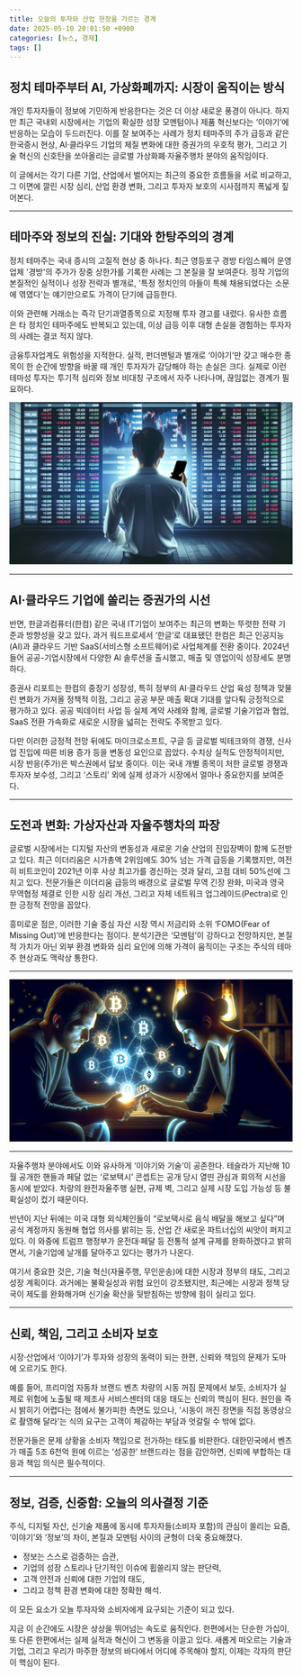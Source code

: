 ```yaml
---
title: 오늘의 투자와 산업 현장을 가르는 경계  
date: 2025-05-10 20:01:50 +0900  
categories: [뉴스, 경제]
tags: []  
---
```


## 정치 테마주부터 AI, 가상화폐까지: 시장이 움직이는 방식

개인 투자자들이 정보에 기민하게 반응한다는 것은 더 이상 새로운 풍경이 아니다. 하지만 최근 국내외 시장에서는 기업의 확실한 성장 모멘텀이나 제품 혁신보다는 ‘이야기’에 반응하는 모습이 두드러진다. 이를 잘 보여주는 사례가 정치 테마주의 주가 급등과 같은 한국증시 현상, AI·클라우드 기업의 체질 변화에 대한 증권가의 우호적 평가, 그리고 기술 혁신의 신호탄을 쏘아올리는 글로벌 가상화폐·자율주행차 분야의 움직임이다.

이 글에서는 각기 다른 기업, 산업에서 벌어지는 최근의 중요한 흐름들을 서로 비교하고, 그 이면에 깔린 시장 심리, 산업 환경 변화, 그리고 투자자 보호의 시사점까지 폭넓게 짚어본다.

---

## 테마주와 정보의 진실: 기대와 한탕주의의 경계

정치 테마주는 국내 증시의 고질적 현상 중 하나다. 최근 영등포구 경방 타임스퀘어 운영업체 '경방'의 주가가 장중 상한가를 기록한 사례는 그 본질을 잘 보여준다. 정작 기업의 본질적인 실적이나 성장 전략과 별개로, '특정 정치인의 아들이 특혜 채용되었다는 소문에 엮였다'는 얘기만으로도 가격이 단기에 급등한다.

이와 관련해 거래소는 즉각 단기과열종목으로 지정해 투자 경고를 내렸다. 유사한 흐름은 타 정치인 테마주에도 반복되고 있는데, 이상 급등 이후 대형 손실을 경험하는 투자자의 사례는 결코 적지 않다.

금융투자업계도 위험성을 지적한다. 실적, 펀더멘털과 별개로 ‘이야기’만 갖고 매수한 종목이 한 순간에 방향을 바꿀 때 개인 투자자가 감당해야 하는 손실은 크다. 실제로 이런 테마성 투자는 투기적 심리와 정보 비대칭 구조에서 자주 나타나며, 끊임없는 경계가 필요하다.

![주식 시세표 앞에서 휴대전화를 들여다보는 평범한 투자자의 뒷모습, 불안한 표정](assets/img/2025-05-10-acf63a09-6990-4038-99ab-49edfab7fb0d/1746874974019.png)

---

## AI·클라우드 기업에 쏠리는 증권가의 시선

반면, 한글과컴퓨터(한컴) 같은 국내 IT기업이 보여주는 최근의 변화는 뚜렷한 전략 기준과 방향성을 갖고 있다. 과거 워드프로세서 ‘한글’로 대표됐던 한컴은 최근 인공지능(AI)과 클라우드 기반 SaaS(서비스형 소프트웨어)로 사업체계를 전환 중이다. 2024년 들어 공공-기업시장에서 다양한 AI 솔루션을 출시했고, 매출 및 영업이익 성장세도 분명하다.

증권사 리포트는 한컴의 중장기 성장성, 특히 정부의 AI·클라우드 산업 육성 정책과 맞물린 변화가 가져올 정책적 이점, 그리고 공공 부문 매출 확대 기대를 앞다퉈 긍정적으로 평가하고 있다. 공공 빅데이터 사업 등 실제 계약 사례와 함께, 글로벌 기술기업과 협업, SaaS 전환 가속화로 새로운 시장을 넓히는 전략도 주목받고 있다.

다만 이러한 긍정적 전망 뒤에도 마이크로소프트, 구글 등 글로벌 빅테크와의 경쟁, 신사업 진입에 따른 비용 증가 등을 변동성 요인으로 꼽았다. 수치상 실적도 안정적이지만, 시장 반응(주가)은 박스권에서 답보 중이다. 이는 국내 개별 종목이 처한 글로벌 경쟁과 투자자 보수성, 그리고 ‘스토리’ 외에 실제 성과가 시장에서 얼마나 중요한지를 보여준다.

---

## 도전과 변화: 가상자산과 자율주행차의 파장

글로벌 시장에서는 디지털 자산의 변동성과 새로운 기술 산업의 진입장벽이 함께 도전받고 있다. 최근 이더리움은 시가총액 2위임에도 30% 넘는 가격 급등을 기록했지만, 여전히 비트코인이 2021년 이후 사상 최고가를 경신하는 것과 달리, 고점 대비 50%선에 그치고 있다. 전문가들은 이더리움 급등의 배경으로 글로벌 무역 긴장 완화, 미국과 영국 무역협정 체결로 인한 시장 심리 개선, 그리고 자체 네트워크 업그레이드(Pectra)로 인한 긍정적 전망을 꼽았다.

흥미로운 점은, 이러한 기술 중심 자산 시장 역시 저금리와 소위 ‘FOMO(Fear of Missing Out)’에 반응한다는 점이다. 분석기관은 ‘모멘텀’이 강하다고 전망하지만, 본질적 가치가 아닌 외부 환경 변화와 심리 요인에 의해 가격이 움직이는 구조는 주식의 테마주 현상과도 맥락상 통한다.

---

![어두운 방, 스마트폰 화면에 빛나는 다양한 가상화폐 아이콘을 바라보는 두 명의 인물](assets/img/2025-05-10-acf63a09-6990-4038-99ab-49edfab7fb0d/1746874990411.png)

---

자율주행차 분야에서도 이와 유사하게 ‘이야기와 기술’이 공존한다. 테슬라가 지난해 10월 공개한 핸들과 페달 없는 ‘로보택시’ 콘셉트는 공개 당시 열띤 관심과 회의적 시선을 동시에 받았다. 차량의 완전자율주행 실현, 규제 벽, 그리고 실제 시장 도입 가능성 등 불확실성이 컸기 때문이다.

반년이 지난 뒤에는 미국 대형 외식체인들이 “로보택시로 음식 배달을 해보고 싶다”며 공식 계정까지 동원해 협업 의사를 밝히는 등, 산업 간 새로운 파트너십의 씨앗이 퍼지고 있다. 이 와중에 트럼프 행정부가 운전대·페달 등 전통적 설계 규제를 완화하겠다고 밝히면서, 기술기업에 날개를 달아주고 있다는 평가가 나온다.

여기서 중요한 것은, 기술 혁신(자율주행, 무인운송)에 대한 시장과 정부의 태도, 그리고 성장 계획이다. 과거에는 불확실성과 위험 요인이 강조됐지만, 최근에는 시장과 정책 당국이 제도를 완화해가며 신기술 확산을 뒷받침하는 방향에 힘이 실리고 있다.

---

## 신뢰, 책임, 그리고 소비자 보호

시장·산업에서 ‘이야기’가 투자와 성장의 동력이 되는 한편, 신뢰와 책임의 문제가 도마에 오르기도 한다.

예를 들어, 프리미엄 자동차 브랜드 벤츠 차량의 시동 꺼짐 문제에서 보듯, 소비자가 실제로 위험에 노출될 때 제조사 서비스센터의 대응 태도는 신뢰의 핵심이 된다. 원인을 즉시 밝히기 어렵다는 점에서 불가피한 측면도 있으나, '시동이 꺼진 장면을 직접 동영상으로 촬영해 달라'는 식의 요구는 고객이 체감하는 부담과 엇갈릴 수 밖에 없다.

전문가들은 문제 상황을 소비자 책임으로 전가하는 태도를 비판한다. 대한민국에서 벤츠가 매출 5조 6천억 원에 이르는 ‘성공한’ 브랜드라는 점을 감안하면, 신뢰에 부합하는 대응과 책임 의식은 필수적이다.

---

## 정보, 검증, 신중함: 오늘의 의사결정 기준

주식, 디지털 자산, 신기술 제품에 동시에 투자자들(소비자 포함)의 관심이 쏠리는 요즘, ‘이야기’와 ‘정보’의 차이, 본질과 모멘텀 사이의 균형이 더욱 중요해졌다.

- 정보는 스스로 검증하는 습관,  
- 기업의 성장 스토리나 단기적인 이슈에 휩쓸리지 않는 판단력,  
- 고객 안전과 신뢰에 대한 기업의 태도,  
- 그리고 정책 환경 변화에 대한 정확한 해석.

이 모든 요소가 오늘 투자자와 소비자에게 요구되는 기준이 되고 있다.

지금 이 순간에도 시장은 상상을 뛰어넘는 속도로 움직인다. 한편에서는 단순한 가십이, 또 다른 한편에서는 실제 실적과 혁신이 그 변동을 이끌고 있다. 새롭게 떠오르는 기술과 기업, 그리고 우리가 마주한 정보의 바다에서 어디에 주목해야 할지, 이제는 각자의 판단이 핵심이 된다.
